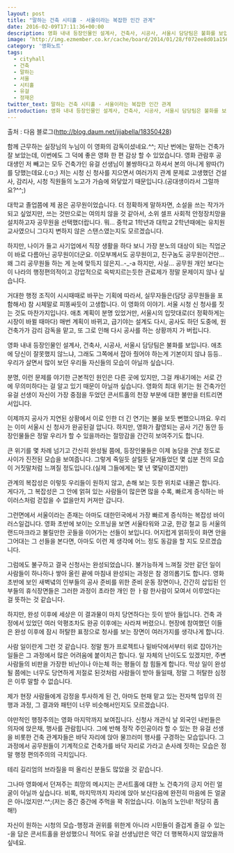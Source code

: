 ```yaml
---
layout: post
title: "말하는 건축 시티홀 - 서울이라는 복잡한 인간 관계"
date: 2016-02-09T17:11:36+00:00
description: 영화 내내 등장인물인 설계사, 건축사, 시공사, 서울시 담당팀은 불화를 보입니다.
image: ‘http://img.ezmember.co.kr/cache/board/2014/01/28/f072ee8d01a15609f20ff929d6bd6524.jpg’
category: '영화노트'  
tags:
  - cityhall
  - 건축
  - 말하는
  - 서울
  - 시티홀
  - 유걸
  - 정재은
twitter_text: 말하는 건축 시티홀 - 서울이라는 복잡한 인간 관계
introduction: 영화 내내 등장인물인 설계사, 건축사, 시공사, 서울시 담당팀은 불화를 보입니다.
---
```


출처 : 다음 블로그(<http://blog.daum.net/jijabella/18350428>)

함께 근무하는 실장님의 누님이 이 영화의 감독이셨네요.^^; 지난 번에는 말하는 건축가 잘 보았는데, 이번에도 그 덕에 좋은 영화 한 편 감상 할 수 있었습니다. 영화 관람후 공대생인 저 빼고는 모두 건축가인 유걸 선생님이 불쌍하다고 하셔서 본의 아니게 왕따(?)를 당했는데요.(;ㅁ;) 저는 시청 신 청사를 지으면서 여러가지 관계 문제로 고생했던 건설사, 감리사, 시청 직원들의 노고가 가슴에 와닿았기 때문입니다.(공대생이라서 그럴까요?^^;)

대학교 졸업쯤에 제 꿈은 공무원이었습니다. 더 정확하게 말하자면, 소설을 쓰는 작가가 되고 싶었지만, 쓰는 것만으로는 여의치 않을 것 같아서, 소위 셀프 사회적 안정장치망을 설치하고자 공무원을 선택했더랍니다. 뭐&#8230; 중학교 1학년과 대학교 2학년때에는 유치원 교사였으니 그다지 변하지 않은 스탠스였는지도 모르겠습니다.

하지만, 나이가 들고 사기업에서 직장 생활을 하다 보니 가장 분노의 대상이 되는 직업군이 바로 다름아닌 공무원이더군요. 이모부께서도 공무원이고, 친구놈도 공무원이건만&#8230; 왜 그리 공무원들 하는 게 눈에 맞득지 않은지..-_-a 하지만, 사실&#8230; 공무원 개인 보다는 이 나라의 행정편의적이고 강압적으로 윽박지르는듯한 관료제가 정말 문제이지 않나 싶습니다.

거대한 행정 조직이 시시때때로 바꾸는 기획에 따라서, 실무자들은(담당 공무원들을 포함해서) 참 시체말로 피똥싸듯이 고생합니다. 이 영화의 이야기. 서울 시청 신 청사를 짓는 것도 마찬가지입니다. 애초 계획이 분명 있었거만, 서울시의 입맛대로(더 정확하게는 시장이 바뀔 때마다) 매번 계획이 바뀌고, 급기야는 설계도 다시, 공사도 하던 도중에, 원 건축가가 감리 감독을 맡고, 또 그로 인해 다시 공사를 하는 상황까지 가 버립니다.

영화 내내 등장인물인 설계사, 건축사, 시공사, 서울시 담당팀은 불화를 보입니다. 애초에 당신이 잘못했지 않느냐, 그래도 그쪽에서 잡아 줬어야 하는게 기본이지 않냐 등등.. 우리가 살면서 많이 보던 우리들 자신들의 모습이 아닐까 싶습니다.

분명, 이런 문제를 야기한 근본적인 원인은 다른 곳에 있지만, 그걸 캐내기에는 서로 간에 무의미하다는 걸 알고 있기 때문이 아닐까 싶습니다. 영화의 최대 위기는 원 건축가인 유걸 선생이 자신이 가장 중점을 두었던 콘서트홀의 천장 부분에 대한 불만을 터트리면서입니다.

이제까지 공사가 지연된 상황에서 이로 인한 더 긴 연기는 불을 보듯 뻔했으니까요. 우리는 이미 서울시 신 청사가 완공된걸 압니다. 하지만, 영화가 촬영되는 공사 기간 동안 등장인물들은 정말 우리가 할 수 있을까라는 절망감을 간간히 보여주기도 합니다.

큰 위기를 몇 차례 넘기고 간신히 완성될 쯤에, 등장인물들은 이제 농담을 건낼 정도로 사이가 진전된 모습을 보여줍니다. 그렇게 죽일듯 살릴듯 달겨들었던 몇 십분 전의 모습이 거짓말처럼 느껴질 정도입니다.(실제 그들에게는 몇 년 몇달이겠지만)

관계의 복잡성은 이렇듯 우리들이 원하지 않고, 손해 보는 듯한 위치로 내몰곤 합니다. 게다가, 그 복잡성은 그 안에 얽혀 있는 사람들이 많은면 많을 수록, 빠르게 증식하는 바이러스처럼 걷잡을 수 없을만치 커져만 갑니다.

그런면에서 서울이라는 존재는 아마도 대한민국에서 가장 빠르게 증식하는 복잡성 바이러스일겁니다. 영화 초반에 보이는 오프닝을 보면 서울타워와 고궁, 한강 철교 등 서울의 랜드마크라고 불릴만한 곳들을 이어가는 선들이 보입니다. 어지럽게 얽히듯이 화면 안을 그어대는 그 선들을 본다면, 아마도 이런 제 생각에 어느 정도 동감을 할 지도 모르겠습니다.

그럼에도 불구하고 결국 신청사는 완성되었습니다. 불가능하게 느껴질 것만 같던 일이 사람들이 하나하나 쌓아 올린 끝에 마침내 완성되는 과정은 참 경의롭기도 합니다. 영화 초반에 보인 새벽녘의 인부들의 공사 준비를 위한 준비 운동 장면이나, 간간히 삽입된 인부들의 휴식장면들은 그러한 과정이 초라한 개인 한 ㅏ람 한사람이 모여서 이루었다는 걸 뜻하는 것 같습니다.

하지만, 완성 이후에 세상은 이 결과물이 마치 당연하다는 듯이 받아 들입니다. 건축 과정에서 있었던 여러 악평조차도 완공 이후에는 사라져 버렸으니. 현장에 참여했던 이들은 완성 이후에 잠시 허탈한 표정으로 청사를 보는 장면이 여러가지를 생각나게 합니다.

사람 일이란게 그런 것 같습니다. 정말 뭔가 프로젝트나 밑바닥에서부터 위로 잡아가는 일들은 그 과정에서 많은 어려움에 붙이치곤 합니다. 일 자체의 난이도도 있겠지만, 주변 사람들의 비판을 가장한 비난이나 아는체 하는 평들이 참 힘들게 합니다. 막상 일이 완성될 쯤에는 너무도 당연하게 저절로 된것처럼 사람들이 받아 들일때, 정말 그 허탈한 심정은 이루 말할 수 없습니다.

제가 현장 사람들에게 감정을 투사하게 된 건, 아마도 현재 맡고 있는 전자책 업무의 진행과 과정, 그 결과와 패턴이 너무 비슷해서인지도 모르겠습니다.

야만적인 행정주의는 영화 마지막까지 보여집니다. 신청사 개관식 날 외국인 내빈들은 의자에 앉은채, 행사를 관람힙니다. 그에 반해 정작 주인공이라 할 수 있는 한 유걸 선생을 비롯한 건축 관계자들은 바닥 자리에 앉아 물끄러미 행사를 구경하는 모습입니다. 그 과정에서 공무원들이 기계적으로 건축가를 바닥 자리로 가라고 손사례 짓하는 모습은 정말 행정 편의주의의 극치입니다.

테리 길리엄의 브라질을 떠 올리신 분들도 많았을 것 같습니다.

그나마 영화에서 던져주는 희망의 메시지는 콘서트홀에 대한 노 건축가의 긍지 어린 얼굴이 아닐까 싶습니다. 비록, 마지막까지 자리에 앉아 보신다음에 완전히 마음에 든 얼굴은 아니었지만.^^;(저는 중간 중간에 주먹을 꽉 쥐었습니다. 이놈의 노인네! 적당히 좀 해!)

자신이 원하는 시청의 모습-행정과 권위를 위한게 아니라 시민들이 즐겁게 즐길 수 있는 -을 담은 콘서트홀을 완성했으니 적어도 유걸 선생님만은 약간 더 행복하시지 않았을까 싶네요.